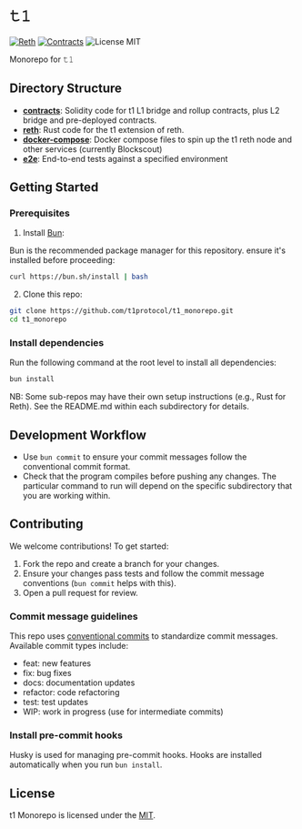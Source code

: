 # 𝚝𝟷
[![Reth](https://github.com/t1protocol/t1/actions/workflows/reth.yml/badge.svg?branch=develop)](https://github.com/t1protocol/t1/actions/workflows/reth.yml)
[![Contracts](https://github.com/t1protocol/t1/actions/workflows/contracts.yml/badge.svg?branch=develop)](https://github.com/t1protocol/t1/actions/workflows/contracts.yml)
![License MIT](https://img.shields.io/badge/license-MIT-blue.svg)

Monorepo for 𝚝𝟷

## Directory Structure

- **[contracts](./contracts/)**: Solidity code for t1 L1 bridge and rollup contracts, plus L2 bridge and pre-deployed contracts.
- **[reth](./reth/)**: Rust code for the t1 extension of reth.
- **[docker-compose](./docker-compose/)**: Docker compose files to spin up the t1 reth node and other services (currently Blockscout)
- **[e2e](./e2e/)**: End-to-end tests against a specified environment

## Getting Started

### Prerequisites

1. Install [Bun](https://bun.sh/):

Bun is the recommended package manager for this repository. ensure it's installed before proceeding:

```bash
curl https://bun.sh/install | bash
```

2. Clone this repo:

```bash
git clone https://github.com/t1protocol/t1_monorepo.git
cd t1_monorepo
```

### Install dependencies

Run the following command at the root level to install all dependencies:

```bash
bun install
```

NB: Some sub-repos may have their own setup instructions (e.g., Rust for Reth). See the README.md within each subdirectory for details.

## Development Workflow

* Use `bun commit` to ensure your commit messages follow the conventional commit format.
* Check that the program compiles before pushing any changes. The particular command to run will depend on the specific subdirectory that you are working within.

## Contributing

We welcome contributions! To get started:

1. Fork the repo and create a branch for your changes.
2. Ensure your changes pass tests and follow the commit message conventions (`bun commit` helps with this).
3. Open a pull request for review.

### Commit message guidelines

This repo uses [conventional commits](https://www.conventionalcommits.org/en/v1.0.0/) to standardize commit messages. Available commit types include:

* feat: new features
* fix: bug fixes
* docs: documentation updates
* refactor: code refactoring
* test: test updates
* WIP: work in progress (use for intermediate commits)

### Install pre-commit hooks

Husky is used for managing pre-commit hooks. Hooks are installed automatically when you run `bun install`.

## License

t1 Monorepo is licensed under the [MIT](./LICENSE).
